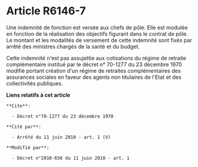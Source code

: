 # Article R6146-7

Une indemnité de fonction est versée aux chefs de pôle. Elle est modulée en fonction de la réalisation des objectifs figurant
dans le contrat de pôle. Le montant et les modalités de versement de cette indemnité sont fixés par arrêté des ministres
chargés de la santé et du budget. 

Cette indemnité n'est pas assujettie aux cotisations du régime de retraite complémentaire institué par le décret n° 70-1277
du 23 décembre 1970 modifié portant création d'un régime de retraites complémentaires des assurances sociales en faveur des
agents non titulaires de l'Etat et des collectivités publiques.

**Liens relatifs à cet article**

	**Cite**:

	  - Décret n°70-1277 du 23 décembre 1970

	**Cité par**:

	  - Arrêté du 11 juin 2010 - art. 1 (V)

	**Modifié par**:

	  - Décret n°2010-656 du 11 juin 2010 - art. 1
